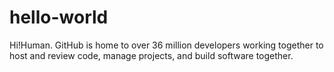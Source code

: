 # hello-world

Hi!Human.
GitHub is home to over 36 million developers working together to host and review code, manage projects, and build software together.
